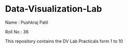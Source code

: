 # Data-Visualization-Lab

Name : Pushkraj Patil

Roll No : 36

This repository contains the DV Lab Practicals form 1 to 10
